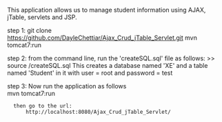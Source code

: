 This application allows us to manage student information using AJAX, jTable, servlets and JSP. 

step 1: git clone https://github.com/DayleChettiar/Ajax_Crud_jTable_Servlet.git
    mvn tomcat7:run

step 2: from the command line, run the 'createSQL.sql' file as follows:
          >> source <path to the createSQL.sql file>/createSQL.sql 
  This creates a database named 'XE' and a table named 'Student' in it with user = root and password = test
          
          
step 3: Now run the application as follows   
                mvn tomcat7:run
      
      then go to the url: 
          http://localhost:8080/Ajax_Crud_jTable_Servlet/
